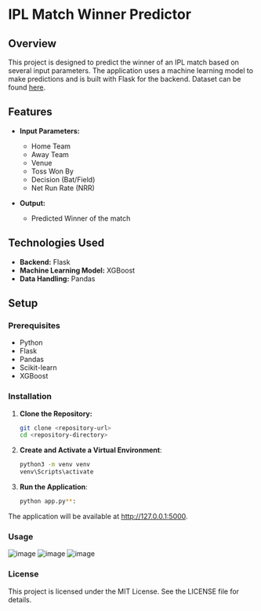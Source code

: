 # IPL Match Winner Predictor

## Overview

This project is designed to predict the winner of an IPL match based on several input parameters. The application uses a machine learning model to make predictions and is built with Flask for the backend.
Dataset can be found [here](https://www.kaggle.com/datasets/rajsengo/indian-premier-league-ipl-all-seasons?select=points_table.csv).

## Features

- **Input Parameters:**
  - Home Team
  - Away Team
  - Venue
  - Toss Won By
  - Decision (Bat/Field)
  - Net Run Rate (NRR)

- **Output:**
  - Predicted Winner of the match

## Technologies Used

- **Backend:** Flask
- **Machine Learning Model:** XGBoost
- **Data Handling:** Pandas

## Setup

### Prerequisites

- Python 
- Flask
- Pandas
- Scikit-learn
- XGBoost

### Installation

1. **Clone the Repository:**
   ```bash
   git clone <repository-url>
   cd <repository-directory>

2. **Create and Activate a Virtual Environment**:
   ```bash
   python3 -m venv venv
   venv\Scripts\activate

3. **Run the Application**:
   ```bash
   python app.py**:

The application will be available at http://127.0.0.1:5000.

### Usage
![image](https://github.com/user-attachments/assets/860f54fb-39ed-4f68-809a-83662ef753a7)
![image](https://github.com/user-attachments/assets/b88d8d8b-bf89-42b9-901d-af5ece9db65e)
![image](https://github.com/user-attachments/assets/334b74eb-e925-490c-9a47-1a665aab136f)

### License
This project is licensed under the MIT License. See the LICENSE file for details.
